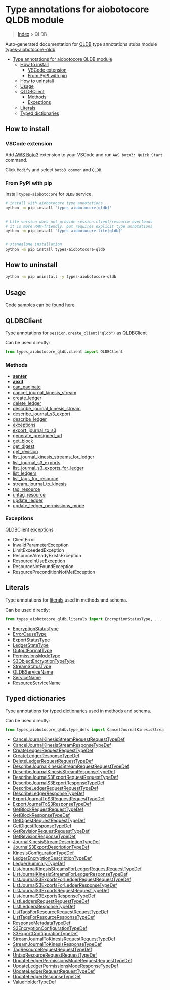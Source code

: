 <a id="type-annotations-for-aiobotocore-qldb-module"></a>

# Type annotations for aiobotocore QLDB module

> [Index](../README.md) > QLDB

Auto-generated documentation for
[QLDB](https://boto3.amazonaws.com/v1/documentation/api/latest/reference/services/qldb.html#QLDB)
type annotations stubs module
[types-aiobotocore-qldb](https://pypi.org/project/types-aiobotocore-qldb/).

- [Type annotations for aiobotocore QLDB module](#type-annotations-for-aiobotocore-qldb-module)
  - [How to install](#how-to-install)
    - [VSCode extension](#vscode-extension)
    - [From PyPI with pip](#from-pypi-with-pip)
  - [How to uninstall](#how-to-uninstall)
  - [Usage](#usage)
  - [QLDBClient](#qldbclient)
    - [Methods](#methods)
    - [Exceptions](#exceptions)
  - [Literals](#literals)
  - [Typed dictionaries](#typed-dictionaries)

<a id="how-to-install"></a>

## How to install

<a id="vscode-extension"></a>

### VSCode extension

Add
[AWS Boto3](https://marketplace.visualstudio.com/items?itemName=Boto3typed.boto3-ide)
extension to your VSCode and run `AWS boto3: Quick Start` command.

Click `Modify` and select `boto3 common` and `QLDB`.

<a id="from-pypi-with-pip"></a>

### From PyPI with pip

Install `types-aiobotocore` for `QLDB` service.

```bash
# install with aiobotocore type annotations
python -m pip install 'types-aiobotocore[qldb]'


# Lite version does not provide session.client/resource overloads
# it is more RAM-friendly, but requires explicit type annotations
python -m pip install 'types-aiobotocore-lite[qldb]'


# standalone installation
python -m pip install types-aiobotocore-qldb
```

<a id="how-to-uninstall"></a>

## How to uninstall

```bash
python -m pip uninstall -y types-aiobotocore-qldb
```

<a id="usage"></a>

## Usage

Code samples can be found [here](./usage.md).

<a id="qldbclient"></a>

## QLDBClient

Type annotations for `session.create_client("qldb")` as
[QLDBClient](./client.md)

Can be used directly:

```python
from types_aiobotocore_qldb.client import QLDBClient
```

<a id="methods"></a>

### Methods

- [__aenter__](./client.md#__aenter__)
- [__aexit__](./client.md#__aexit__)
- [can_paginate](./client.md#can_paginate)
- [cancel_journal_kinesis_stream](./client.md#cancel_journal_kinesis_stream)
- [create_ledger](./client.md#create_ledger)
- [delete_ledger](./client.md#delete_ledger)
- [describe_journal_kinesis_stream](./client.md#describe_journal_kinesis_stream)
- [describe_journal_s3_export](./client.md#describe_journal_s3_export)
- [describe_ledger](./client.md#describe_ledger)
- [exceptions](./client.md#exceptions)
- [export_journal_to_s3](./client.md#export_journal_to_s3)
- [generate_presigned_url](./client.md#generate_presigned_url)
- [get_block](./client.md#get_block)
- [get_digest](./client.md#get_digest)
- [get_revision](./client.md#get_revision)
- [list_journal_kinesis_streams_for_ledger](./client.md#list_journal_kinesis_streams_for_ledger)
- [list_journal_s3_exports](./client.md#list_journal_s3_exports)
- [list_journal_s3_exports_for_ledger](./client.md#list_journal_s3_exports_for_ledger)
- [list_ledgers](./client.md#list_ledgers)
- [list_tags_for_resource](./client.md#list_tags_for_resource)
- [stream_journal_to_kinesis](./client.md#stream_journal_to_kinesis)
- [tag_resource](./client.md#tag_resource)
- [untag_resource](./client.md#untag_resource)
- [update_ledger](./client.md#update_ledger)
- [update_ledger_permissions_mode](./client.md#update_ledger_permissions_mode)

<a id="exceptions"></a>

### Exceptions

QLDBClient [exceptions](./client.md#exceptions)

- ClientError
- InvalidParameterException
- LimitExceededException
- ResourceAlreadyExistsException
- ResourceInUseException
- ResourceNotFoundException
- ResourcePreconditionNotMetException

<a id="literals"></a>

## Literals

Type annotations for [literals](./literals.md) used in methods and schema.

Can be used directly:

```python
from types_aiobotocore_qldb.literals import EncryptionStatusType, ...
```

- [EncryptionStatusType](./literals.md#encryptionstatustype)
- [ErrorCauseType](./literals.md#errorcausetype)
- [ExportStatusType](./literals.md#exportstatustype)
- [LedgerStateType](./literals.md#ledgerstatetype)
- [OutputFormatType](./literals.md#outputformattype)
- [PermissionsModeType](./literals.md#permissionsmodetype)
- [S3ObjectEncryptionTypeType](./literals.md#s3objectencryptiontypetype)
- [StreamStatusType](./literals.md#streamstatustype)
- [QLDBServiceName](./literals.md#qldbservicename)
- [ServiceName](./literals.md#servicename)
- [ResourceServiceName](./literals.md#resourceservicename)

<a id="typed-dictionaries"></a>

## Typed dictionaries

Type annotations for [typed dictionaries](./type_defs.md) used in methods and
schema.

Can be used directly:

```python
from types_aiobotocore_qldb.type_defs import CancelJournalKinesisStreamRequestRequestTypeDef, ...
```

- [CancelJournalKinesisStreamRequestRequestTypeDef](./type_defs.md#canceljournalkinesisstreamrequestrequesttypedef)
- [CancelJournalKinesisStreamResponseTypeDef](./type_defs.md#canceljournalkinesisstreamresponsetypedef)
- [CreateLedgerRequestRequestTypeDef](./type_defs.md#createledgerrequestrequesttypedef)
- [CreateLedgerResponseTypeDef](./type_defs.md#createledgerresponsetypedef)
- [DeleteLedgerRequestRequestTypeDef](./type_defs.md#deleteledgerrequestrequesttypedef)
- [DescribeJournalKinesisStreamRequestRequestTypeDef](./type_defs.md#describejournalkinesisstreamrequestrequesttypedef)
- [DescribeJournalKinesisStreamResponseTypeDef](./type_defs.md#describejournalkinesisstreamresponsetypedef)
- [DescribeJournalS3ExportRequestRequestTypeDef](./type_defs.md#describejournals3exportrequestrequesttypedef)
- [DescribeJournalS3ExportResponseTypeDef](./type_defs.md#describejournals3exportresponsetypedef)
- [DescribeLedgerRequestRequestTypeDef](./type_defs.md#describeledgerrequestrequesttypedef)
- [DescribeLedgerResponseTypeDef](./type_defs.md#describeledgerresponsetypedef)
- [ExportJournalToS3RequestRequestTypeDef](./type_defs.md#exportjournaltos3requestrequesttypedef)
- [ExportJournalToS3ResponseTypeDef](./type_defs.md#exportjournaltos3responsetypedef)
- [GetBlockRequestRequestTypeDef](./type_defs.md#getblockrequestrequesttypedef)
- [GetBlockResponseTypeDef](./type_defs.md#getblockresponsetypedef)
- [GetDigestRequestRequestTypeDef](./type_defs.md#getdigestrequestrequesttypedef)
- [GetDigestResponseTypeDef](./type_defs.md#getdigestresponsetypedef)
- [GetRevisionRequestRequestTypeDef](./type_defs.md#getrevisionrequestrequesttypedef)
- [GetRevisionResponseTypeDef](./type_defs.md#getrevisionresponsetypedef)
- [JournalKinesisStreamDescriptionTypeDef](./type_defs.md#journalkinesisstreamdescriptiontypedef)
- [JournalS3ExportDescriptionTypeDef](./type_defs.md#journals3exportdescriptiontypedef)
- [KinesisConfigurationTypeDef](./type_defs.md#kinesisconfigurationtypedef)
- [LedgerEncryptionDescriptionTypeDef](./type_defs.md#ledgerencryptiondescriptiontypedef)
- [LedgerSummaryTypeDef](./type_defs.md#ledgersummarytypedef)
- [ListJournalKinesisStreamsForLedgerRequestRequestTypeDef](./type_defs.md#listjournalkinesisstreamsforledgerrequestrequesttypedef)
- [ListJournalKinesisStreamsForLedgerResponseTypeDef](./type_defs.md#listjournalkinesisstreamsforledgerresponsetypedef)
- [ListJournalS3ExportsForLedgerRequestRequestTypeDef](./type_defs.md#listjournals3exportsforledgerrequestrequesttypedef)
- [ListJournalS3ExportsForLedgerResponseTypeDef](./type_defs.md#listjournals3exportsforledgerresponsetypedef)
- [ListJournalS3ExportsRequestRequestTypeDef](./type_defs.md#listjournals3exportsrequestrequesttypedef)
- [ListJournalS3ExportsResponseTypeDef](./type_defs.md#listjournals3exportsresponsetypedef)
- [ListLedgersRequestRequestTypeDef](./type_defs.md#listledgersrequestrequesttypedef)
- [ListLedgersResponseTypeDef](./type_defs.md#listledgersresponsetypedef)
- [ListTagsForResourceRequestRequestTypeDef](./type_defs.md#listtagsforresourcerequestrequesttypedef)
- [ListTagsForResourceResponseTypeDef](./type_defs.md#listtagsforresourceresponsetypedef)
- [ResponseMetadataTypeDef](./type_defs.md#responsemetadatatypedef)
- [S3EncryptionConfigurationTypeDef](./type_defs.md#s3encryptionconfigurationtypedef)
- [S3ExportConfigurationTypeDef](./type_defs.md#s3exportconfigurationtypedef)
- [StreamJournalToKinesisRequestRequestTypeDef](./type_defs.md#streamjournaltokinesisrequestrequesttypedef)
- [StreamJournalToKinesisResponseTypeDef](./type_defs.md#streamjournaltokinesisresponsetypedef)
- [TagResourceRequestRequestTypeDef](./type_defs.md#tagresourcerequestrequesttypedef)
- [UntagResourceRequestRequestTypeDef](./type_defs.md#untagresourcerequestrequesttypedef)
- [UpdateLedgerPermissionsModeRequestRequestTypeDef](./type_defs.md#updateledgerpermissionsmoderequestrequesttypedef)
- [UpdateLedgerPermissionsModeResponseTypeDef](./type_defs.md#updateledgerpermissionsmoderesponsetypedef)
- [UpdateLedgerRequestRequestTypeDef](./type_defs.md#updateledgerrequestrequesttypedef)
- [UpdateLedgerResponseTypeDef](./type_defs.md#updateledgerresponsetypedef)
- [ValueHolderTypeDef](./type_defs.md#valueholdertypedef)
